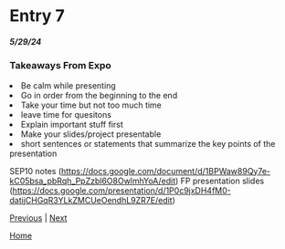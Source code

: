 # Entry 7
##### 5/29/24

### Takeaways From Expo
<li> Be calm while presenting </li>
<li>Go in order from the beginning to the end</li>
<li> Take your time but not too much time</li>
<li> leave time for quesitons</li>
<li> Explain important stuff first </li>
<li> Make your slides/project presentable </li> 
<li> short sentences or statements that summarize the key points of the presentation </li>

SEP10 notes (https://docs.google.com/document/d/1BPWaw89Qy7e-kC05bsa_pbRqh_PpZzbl6O8OwlmhYoA/edit)
FP presentation slides (https://docs.google.com/presentation/d/1P0c9jxDH4fM0-datijCHGqR3YLkZMCUeOendhL9ZR7E/edit) 


[Previous](entry06.md) | [Next](entry08.md)

[Home](../README.md)
